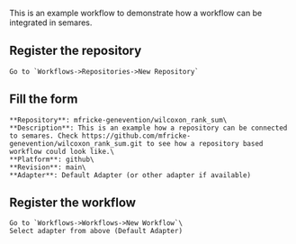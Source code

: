 This is an example workflow to demonstrate how a workflow can be integrated in semares.

## Register the repository 
    Go to `Workflows->Repositories->New Repository`

## Fill the form
    **Repository**: mfricke-genevention/wilcoxon_rank_sum\
    **Description**: This is an example how a repository can be connected to semares. Check https://github.com/mfricke-genevention/wilcoxon_rank_sum.git to see how a repository based workflow could look like.\
    **Platform**: github\
    **Revision**: main\
    **Adapter**: Default Adapter (or other adapter if available)

## Register the workflow
    Go to `Workflows->Workflows->New Workflow`\
    Select adapter from above (Default Adapter)